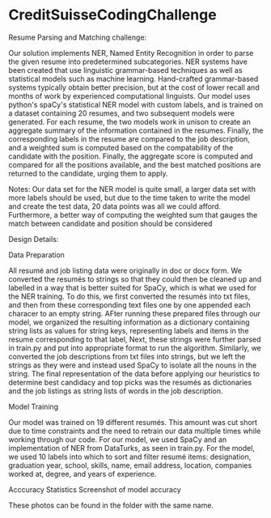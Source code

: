# CreditSuisseCodingChallenge

Resume Parsing and Matching challenge:

Our solution implements NER, Named Entity Recognition in order to parse the given resume into predetermined subcategories. NER systems 
have been created that use linguistic grammar-based techniques as well as statistical models such as machine learning. Hand-crafted 
grammar-based systems typically obtain better precision, but at the cost of lower recall and months of work by experienced computational 
linguists. Our model uses python's spaCy's statistical NER model with custom labels, and is trained on a dataset containing 20 resumes,
and two subsequent models were generated. For each resume, the two models work in unison to create an aggregate summary of the information
contained in the resumes. Finally, the corresponding labels in the resume are compared to the job description, and a weighted sum is 
computed based on the compatability of the candidate with the position. Finally, the aggregate score is computed and compared for all the
positions available, and the best matched positions are returned to the candidate, urging them to apply. 

Notes: Our data set for the NER model is quite small, a larger data set with more labels should be used, but due to the time taken to 
write the model and create the test data, 20 data points was all we could afford. Furthermore, a better way of computing the weighted
sum that gauges the match between candidate and position should be considered



Design Details:


Data Preparation

All resumé and job listing data were originally in doc or docx form.  We converted the resumés to strings so that they could then be cleaned up and labelled in a way that is better suited for SpaCy, which is what we used for the NER training.  To do this, we first converted the resumés into txt files, and then from these corresponding text files one by one appended each characer to an empty string.  AFter running these prepared files through our model, we organized the resulting information as a dictionary containing string lists as values for string keys, representing labels and items in the resume corresponding to that label,  Next, these strings were further parsed in train.py and put into appropriate format to run the algorithm.  Similarly, we converted the job descriptions from txt files into strings, but we left the strings as they were and instead used SpaCy to isolate all the nouns in the string.  The final representation of the data before applying our heuristics to determine best candidacy and top picks was the resumés as dictionaries and the job listings as string lists of words in the job description.

Model Training

Our model was trained on 19 different resumés.  This amount was cut short due to time constraints and the need to retrain our data multiple times while working through our code.  For our model, we used SpaCy and an implementation of NER from DataTurks, as seen in train.py.  For the model, we used 10 labels into which to sort and filter resumé items: designation, graduation year, school, skills, name, email address, location, companies worked at, degree, and years of experience.

Acccuracy Statistics Screenshot of model accuracy

These photos can be found in the folder with the same name.



